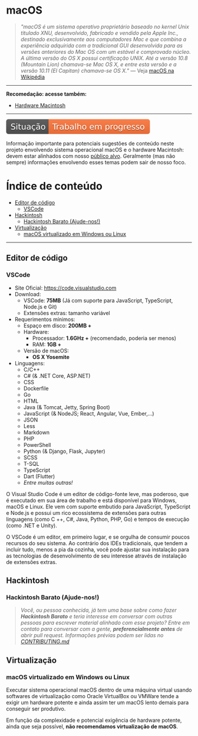 # macOS
> _"macOS é um sistema operativo proprietário baseado no kernel Unix titulado
XNU, desenvolvido, fabricado e vendido pela Apple Inc., destinado exclusivamente
aos computadores Mac e que combina a experiência adquirida com a tradicional
GUI desenvolvida para as versões anteriores do Mac OS com um estável e
comprovado núcleo. A última versão do OS X possui certificação UNIX. Até a
versão 10.8 (Mountain Lion) chamava-se Mac OS X, e entre esta versão e a versão
10.11 (El Capitan) chamava-se OS X."_
— Veja [macOS na Wikipédia](https://pt.wikipedia.org/wiki/MacOS)

---

**Recomedação: acesse também:**
- [Hardware Macintosh](../macintosh/README.md)

---

![Situação: Trabalho em progresso](../imagens/badges/status-work-in-progress.svg)

Informação importante para potenciais sugestões de conteúdo neste projeto
envolvendo sistema operacional macOS e o hardware Macintosh: devem estar
alinhados com nosso [público alvo](../about/README.md#público-alvo). Geralmente
(mas não sempre) informações envolvendo esses temas podem sair de nosso foco.

# Índice de conteúdo

<!-- TOC depthFrom:2 depthTo:5 -->

- [Editor de código](#editor-de-código)
    - [VSCode](#vscode)
- [Hackintosh](#hackintosh)
    - [Hackintosh Barato (Ajude-nos!)](#hackintosh-barato-ajude-nos)
- [Virtualização](#virtualização)
    - [macOS virtualizado em Windows ou Linux](#macos-virtualizado-em-windows-ou-linux)

<!-- /TOC -->

---

## Editor de código

### VSCode
- Site Oficial: <https://code.visualstudio.com>
- Download:
  - VSCode: **75MB** (Já com suporte para JavaScript, TypeScript, Node.js e Git)
  - Extensões extras: tamanho variável
- Requerimentos mínimos:
  - Espaço em disco: **200MB +**
  - Hardware:
    - Processador: **1.6GHz +** (recomendado, poderia ser menos)
    - RAM: **1GB +**
  - Versão de macOS:
    - **OS X Yosemite**
- Linguagens:
  - C/C++
  - C# (& .NET Core, ASP.NET)
  - CSS
  - Dockerfile
  - Go
  - HTML
  - Java (& Tomcat, Jetty, Spring Boot)
  - JavaScript (& NodeJS; React, Angular, Vue, Ember,...)
  - JSON
  - Less
  - Markdown
  - PHP
  - PowerShell
  - Python (& Django, Flask, Jupyter)
  - SCSS
  - T-SQL
  - TypeScript
  - Dart (Flutter)
  - _Entre muitas outras!_

O Visual Studio Code é um editor de código-fonte leve, mas poderoso, que é
executado em sua área de trabalho e está disponível para Windows, macOS e Linux.
Ele vem com suporte embutido para JavaScript, TypeScript e Node.js e possui um
rico ecossistema de extensões para outras linguagens (como C ++, C#, Java,
Python, PHP, Go) e tempos de execução (como .NET e Unity).

O VSCode é um editor, em primeiro lugar, e se orgulha de consumir poucos
recursos do seu sistema. Ao contrário dos IDEs tradicionais, que tendem a
incluir tudo, menos a pia da cozinha, você pode ajustar sua instalação para as
tecnologias de desenvolvimento de seu interesse através de instalação de
extensões extras.

## Hackintosh

### Hackintosh Barato (Ajude-nos!)
> _Você, ou pessoa conhecida, já tem uma base sobre como fazer
**Hackintosh Barato** e teria interesse em conversar com outras pessoas para
escrever material alinhado com esse projeto? Entre em contato para conversar com
a gente, **preferencialmente antes** de abrir pull request. Informações
prévias podem ser lidas no [CONTRIBUTING.md](../CONTRIBUTING.md)_

## Virtualização

### macOS virtualizado em Windows ou Linux
Executar sistema operacional macOS dentro de uma máquina virtual usando
softwares de virtualização como Oracle VirtualBox ou VMWare tende a exigir
um hardware potente e ainda assim ter um macOS lento demais para conseguir
ser produtivo.

Em função da complexidade e potencial exigência de hardware potente,
ainda que seja possível, **não recomendamos virtualização de macOS**.

<!--
https://www.pcsteps.com/2157-mac-os-x-virtual-machine-vmware-player/
-->
